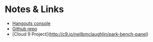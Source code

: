 Notes & Links
=============

* [Hangouts console](https://code.google.com/apis/console/b/0/#project:727799527310)
* [Github repo](https://github.com/neilbmclaughlin/park-bench-panel)
* [Cloud 9 Project[(http://c9.io/neilbmclaughlin/park-bench-panel)


